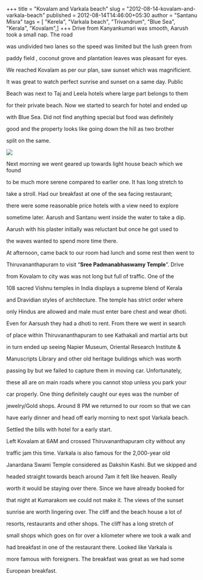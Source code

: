 +++
title = "Kovalam and Varkala beach"
slug = "2012-08-14-kovalam-and-varkala-beach"
published = 2012-08-14T14:46:00+05:30
author = "Santanu Misra"
tags = [ "Kerela", "Varkala beach", "Trivandrum", "Blue Sea", "Kerala", "Kovalam",]
+++
Drive from Kanyankumari was smooth, Aarush took a small nap. The road
was undivided two lanes so the speed was limited but the lush green from
paddy field , coconut grove and plantation leaves was pleasant for eyes.
We reached Kovalam as per our plan, saw sunset which was magnificient.
It was great to watch perfect sunrise and sunset on a same day. Public
Beach was next to Taj and Leela hotels where large part belongs to them
for their private beach. Now we started to search for hotel and ended up
with Blue Sea. Did not find anything special but food was definitely
good and the property looks like going down the hill as two brother
split on the same.

  

[![](../images/thumbnails/2012-08-14-kovalam-and-varkala-beach-kerala-beach.jpg)](../images/2012-08-14-kovalam-and-varkala-beach-kerala-beach.jpg)

  

  

Next morning we went geared up towards light house beach which we found
to be much more serene compared to earlier one. It has long stretch to
take a stroll. Had our breakfast at one of the sea facing restaurant;
there were some reasonable price hotels with a view need to explore
sometime later. Aarush and Santanu went inside the water to take a dip.
Aarush with his plaster initially was reluctant but once he got used to
the waves wanted to spend more time there.

  

At afternoon, came back to our room had lunch and some rest then went to
Thiruvananthapuram to visit “**Sree Padmanabhaswamy Temple**”. Drive
from Kovalam to city was was not long but full of traffic. One of the
108 sacred Vishnu temples in India displays a supreme blend of Kerala
and Dravidian styles of architecture. The temple has strict order where
only Hindus are allowed and male must enter bare chest and wear dhoti.
Even for Aarsush they had a dhoti to rent. From there we went in search
of place within Thiruvananthapuram to see Kathakali and martial arts but
in turn ended up seeing Napier Museum, Oriental Research Institute &
Manuscripts Library and other old heritage buildings which was worth
passing by but we failed to capture them in moving car. Unfortunately,
these all are on main roads where you cannot stop unless you park your
car properly. One thing definitely caught our eyes was the number of
jewelry/Gold shops. Around 8 PM we returned to our room so that we can
have early dinner and head off early morning to next spot Varkala beach.
Settled the bills with hotel for a early start.

  

Left Kovalam at 6AM and crossed Thiruvananthapuram city without any
traffic jam this time. Varkala is also famous for the 2,000-year old
Janardana Swami Temple considered as Dakshin Kashi. But we skipped and
headed straight towards beach around 7am it felt like heaven. Really
worth it would be staying over there. Since we have already booked for
that night at Kumarakom we could not make it. The views of the sunset
sunrise are worth lingering over. The cliff and the beach house a lot of
resorts, restaurants and other shops. The cliff has a long stretch of
small shops which goes on for over a kilometer where we took a walk and
had breakfast in one of the restaurant there. Looked like Varkala is
more famous with foreigners. The breakfast was great as we had some
European breakfast.
